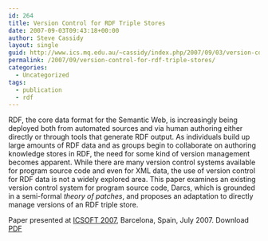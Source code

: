 ```yaml
---
id: 264
title: Version Control for RDF Triple Stores
date: 2007-09-03T09:43:18+00:00
author: Steve Cassidy
layout: single
guid: http://www.ics.mq.edu.au/~cassidy/index.php/2007/09/03/version-control-for-rdf-triple-stores/
permalink: /2007/09/version-control-for-rdf-triple-stores/
categories:
  - Uncategorized
tags:
  - publication
  - rdf
---
```

RDF, the core data format for the Semantic Web, is increasingly being deployed both from automated sources and via human authoring either directly or through tools that generate RDF output. As individuals build up large amounts of RDF data and as groups begin to collaborate on authoring knowledge stores in RDF, the need for some kind of version management becomes apparent. While there are many version control systems available for program source code and even for XML data, the use of version control for RDF data is not a widely explored area. This paper examines an existing version control system for program source code, Darcs, which is grounded in a semi-formal _theory of patches_, and proposes an adaptation to directly manage versions of an RDF triple store.

Paper presented at [ICSOFT 2007](http://www.icsoft.org/), Barcelona, Spain, July 2007. Download [PDF](http://localhost:8080/wp-content/uploads/2007/09/c4_345_cassidy.pdf)
